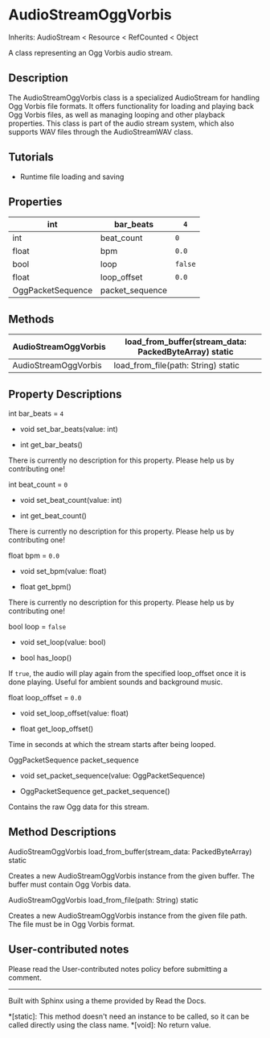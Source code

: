 # AudioStreamOggVorbis

Inherits: AudioStream < Resource < RefCounted < Object

A class representing an Ogg Vorbis audio stream.

## Description

The AudioStreamOggVorbis class is a specialized AudioStream for handling Ogg
Vorbis file formats. It offers functionality for loading and playing back Ogg
Vorbis files, as well as managing looping and other playback properties. This
class is part of the audio stream system, which also supports WAV files
through the AudioStreamWAV class.

## Tutorials

  * Runtime file loading and saving

## Properties

int | bar_beats | `4`  
---|---|---  
int | beat_count | `0`  
float | bpm | `0.0`  
bool | loop | `false`  
float | loop_offset | `0.0`  
OggPacketSequence | packet_sequence  
  
## Methods

AudioStreamOggVorbis | load_from_buffer(stream_data: PackedByteArray) static  
---|---  
AudioStreamOggVorbis | load_from_file(path: String) static  
  
## Property Descriptions

int bar_beats = `4`

  * void set_bar_beats(value: int)

  * int get_bar_beats()

There is currently no description for this property. Please help us by
contributing one!

int beat_count = `0`

  * void set_beat_count(value: int)

  * int get_beat_count()

There is currently no description for this property. Please help us by
contributing one!

float bpm = `0.0`

  * void set_bpm(value: float)

  * float get_bpm()

There is currently no description for this property. Please help us by
contributing one!

bool loop = `false`

  * void set_loop(value: bool)

  * bool has_loop()

If `true`, the audio will play again from the specified loop_offset once it is
done playing. Useful for ambient sounds and background music.

float loop_offset = `0.0`

  * void set_loop_offset(value: float)

  * float get_loop_offset()

Time in seconds at which the stream starts after being looped.

OggPacketSequence packet_sequence

  * void set_packet_sequence(value: OggPacketSequence)

  * OggPacketSequence get_packet_sequence()

Contains the raw Ogg data for this stream.

## Method Descriptions

AudioStreamOggVorbis load_from_buffer(stream_data: PackedByteArray) static

Creates a new AudioStreamOggVorbis instance from the given buffer. The buffer
must contain Ogg Vorbis data.

AudioStreamOggVorbis load_from_file(path: String) static

Creates a new AudioStreamOggVorbis instance from the given file path. The file
must be in Ogg Vorbis format.

## User-contributed notes

Please read the User-contributed notes policy before submitting a comment.

* * *

Built with Sphinx using a theme provided by Read the Docs.

  *[static]: This method doesn't need an instance to be called, so it can be called directly using the class name.
  *[void]: No return value.

